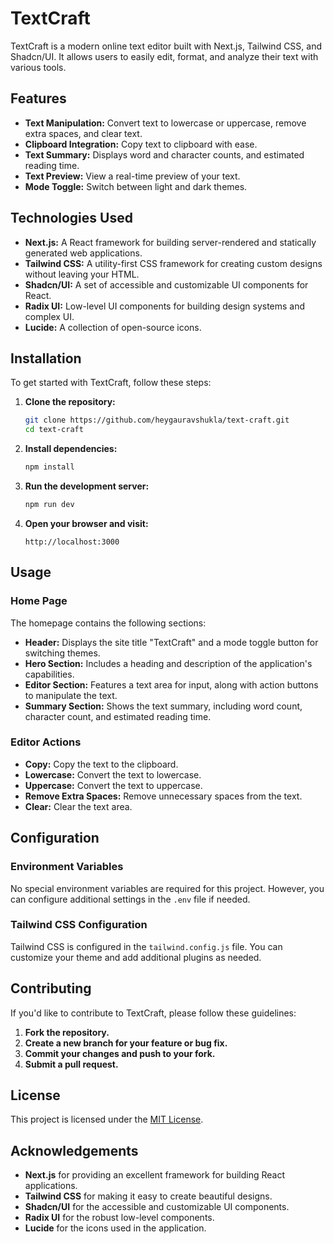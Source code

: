 # TextCraft

TextCraft is a modern online text editor built with Next.js, Tailwind CSS, and Shadcn/UI. It allows users to easily edit, format, and analyze their text with various tools.

## Features

- **Text Manipulation:** Convert text to lowercase or uppercase, remove extra spaces, and clear text.
- **Clipboard Integration:** Copy text to clipboard with ease.
- **Text Summary:** Displays word and character counts, and estimated reading time.
- **Text Preview:** View a real-time preview of your text.
- **Mode Toggle:** Switch between light and dark themes.

## Technologies Used

- **Next.js:** A React framework for building server-rendered and statically generated web applications.
- **Tailwind CSS:** A utility-first CSS framework for creating custom designs without leaving your HTML.
- **Shadcn/UI:** A set of accessible and customizable UI components for React.
- **Radix UI:** Low-level UI components for building design systems and complex UI.
- **Lucide:** A collection of open-source icons.

## Installation

To get started with TextCraft, follow these steps:

1. **Clone the repository:**

   ```bash
   git clone https://github.com/heygauravshukla/text-craft.git
   cd text-craft
   ```

2. **Install dependencies:**

   ```bash
   npm install
   ```

3. **Run the development server:**

   ```bash
   npm run dev
   ```

4. **Open your browser and visit:**

   ```
   http://localhost:3000
   ```

## Usage

### Home Page

The homepage contains the following sections:

- **Header:** Displays the site title "TextCraft" and a mode toggle button for switching themes.
- **Hero Section:** Includes a heading and description of the application's capabilities.
- **Editor Section:** Features a text area for input, along with action buttons to manipulate the text.
- **Summary Section:** Shows the text summary, including word count, character count, and estimated reading time.

### Editor Actions

- **Copy:** Copy the text to the clipboard.
- **Lowercase:** Convert the text to lowercase.
- **Uppercase:** Convert the text to uppercase.
- **Remove Extra Spaces:** Remove unnecessary spaces from the text.
- **Clear:** Clear the text area.

## Configuration

### Environment Variables

No special environment variables are required for this project. However, you can configure additional settings in the `.env` file if needed.

### Tailwind CSS Configuration

Tailwind CSS is configured in the `tailwind.config.js` file. You can customize your theme and add additional plugins as needed.

## Contributing

If you'd like to contribute to TextCraft, please follow these guidelines:

1. **Fork the repository.**
2. **Create a new branch for your feature or bug fix.**
3. **Commit your changes and push to your fork.**
4. **Submit a pull request.**

## License

This project is licensed under the [MIT License](LICENSE).

## Acknowledgements

- **Next.js** for providing an excellent framework for building React applications.
- **Tailwind CSS** for making it easy to create beautiful designs.
- **Shadcn/UI** for the accessible and customizable UI components.
- **Radix UI** for the robust low-level components.
- **Lucide** for the icons used in the application.
